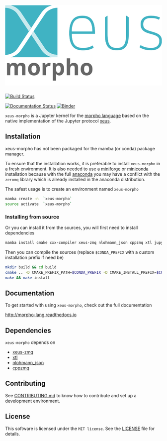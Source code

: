 # ![xeus-morpho](docs/source/xeus-logo.svg)

[![Build Status](https://github.com/softmattertheory/xeus-morpho/actions/workflows/main.yml/badge.svg)](https://github.com/softmattertheory/xeus-morpho/actions/workflows/main.yml)

[![Documentation Status](http://readthedocs.org/projects/morpho-lang/badge/?version=latest)](https://morpho-langreadthedocs.io/en/latest/?badge=latest)
[![Binder](https://mybinder.org/badge_logo.svg)](https://mybinder.org/v2/gh/softmattertheory/xeus-morpho/main?urlpath=/lab/tree/notebooks/xeus-morpho.ipynb)

`xeus-morpho` is a Jupyter kernel for the [morpho language](https://github.com/Morpho-lang/morpho) based on the native implementation of the
Jupyter protocol [xeus](https://github.com/jupyter-xeus/xeus).

## Installation

xeus-morpho has not been packaged for the mamba (or conda) package manager.

To ensure that the installation works, it is preferable to install `xeus-morpho` in a
fresh environment. It is also needed to use a
[miniforge](https://github.com/conda-forge/miniforge#mambaforge) or
[miniconda](https://conda.io/miniconda.html) installation because with the full
[anaconda](https://www.anaconda.com/) you may have a conflict with the `zeromq` library
which is already installed in the anaconda distribution.

The safest usage is to create an environment named `xeus-morpho`

```bash
mamba create -n  `xeus-morpho`
source activate  `xeus-morpho`
```

<!-- ### Installing from conda-forge

Then you can install in this environment `xeus-morpho` and its dependencies

```bash
mamba install`xeus-morpho` notebook -c conda-forge
``` -->

### Installing from source

Or you can install it from the sources, you will first need to install dependencies

```bash
mamba install cmake cxx-compiler xeus-zmq nlohmann_json cppzmq xtl jupyterlab -c conda-forge
```

Then you can compile the sources (replace `$CONDA_PREFIX` with a custom installation
prefix if need be)

```bash
mkdir build && cd build
cmake .. -D CMAKE_PREFIX_PATH=$CONDA_PREFIX -D CMAKE_INSTALL_PREFIX=$CONDA_PREFIX -D CMAKE_INSTALL_LIBDIR=lib
make && make install
```

<!-- ## Trying it online

To try out xeus-morpho interactively in your web browser, just click on the binder link:
(Once Conda Package is Ready)

[![Binder](binder-logo.svg)](https://mybinder.org/v2/gh/softmattertheory/xeus-morpho/main?urlpath=/lab/tree/notebooks/xeus-morpho.ipynb) -->



## Documentation

To get started with using `xeus-morpho`, check out the full documentation

http://morpho-lang.readthedocs.io


## Dependencies

`xeus-morpho` depends on

- [xeus-zmq](https://github.com/jupyter-xeus/xeus-zmq)
- [xtl](https://github.com/xtensor-stack/xtl)
- [nlohmann_json](https://github.com/nlohmann/json)
- [cppzmq](https://github.com/zeromq/cppzmq)

## Contributing

See [CONTRIBUTING.md](./CONTRIBUTING.md) to know how to contribute and set up a
development environment.

## License

This software is licensed under the `MIT license`. See the [LICENSE](LICENSE)
file for details.
